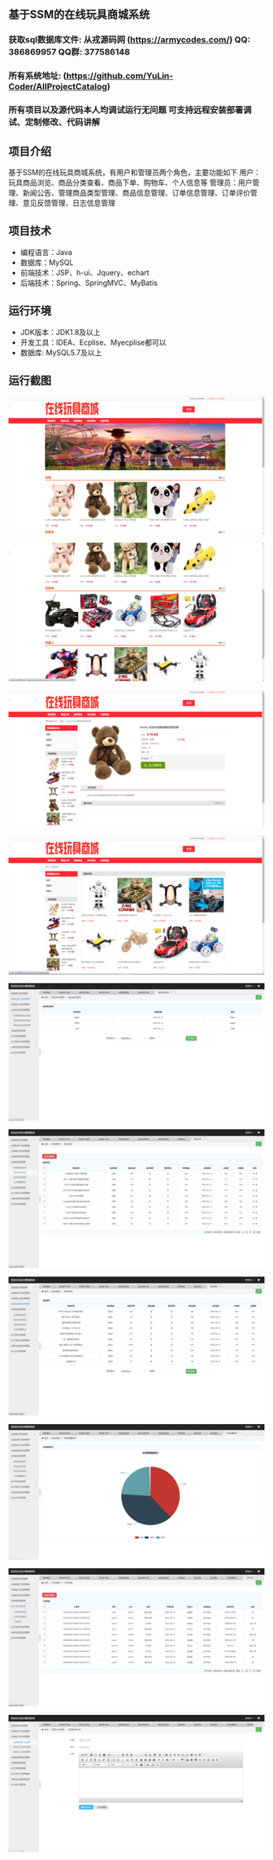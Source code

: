 ## 基于SSM的在线玩具商城系统

###  获取sql数据库文件: 从戎源码网 (https://armycodes.com/) QQ: 386869957 QQ群: 377586148
###  所有系统地址: (https://github.com/YuLin-Coder/AllProjectCatalog) 
###  所有项目以及源代码本人均调试运行无问题 可支持远程安装部署调试、定制修改、代码讲解

## 项目介绍
基于SSM的在线玩具商城系统，有用户和管理员两个角色，主要功能如下
用户：玩具商品浏览、商品分类查看、商品下单、购物车、个人信息等
管理员：用户管理、新闻公告、管理商品类型管理、商品信息管理、订单信息管理、订单评价管理、意见反馈管理、日志信息管理

## 项目技术
- 编程语言：Java
- 数据库：MySQL
- 前端技术：JSP、h-ui、Jquery、echart
- 后端技术：Spring、SpringMVC、MyBatis

## 运行环境
- JDK版本：JDK1.8及以上
- 开发工具：IDEA、Ecplise、Myecplise都可以
- 数据库: MySQL5.7及以上

## 运行截图
![](screenshot/1.png)

![](screenshot/2.png)

![](screenshot/3.png)

![](screenshot/4.png)

![](screenshot/5.png)

![](screenshot/6.png)

![](screenshot/7.png)

![](screenshot/8.png)

![](screenshot/9.png)

![](screenshot/10.png)